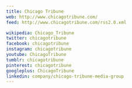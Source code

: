 ```yaml
---
title: Chicago Tribune
web: http://www.chicagotribune.com/
feed: http://www.chicagotribune.com/rss2.0.xml

wikipedia: Chicago_Tribune
twitter: chicagotribune
facebook: chicagotribune
instagram: chicagotribune
youtube: ChicagoTribune
tumblr: chicagotribune
pinterest: chicagotribune
googleplus: ChicagoTribune
linkedin: company/chicago-tribune-media-group
---
```

